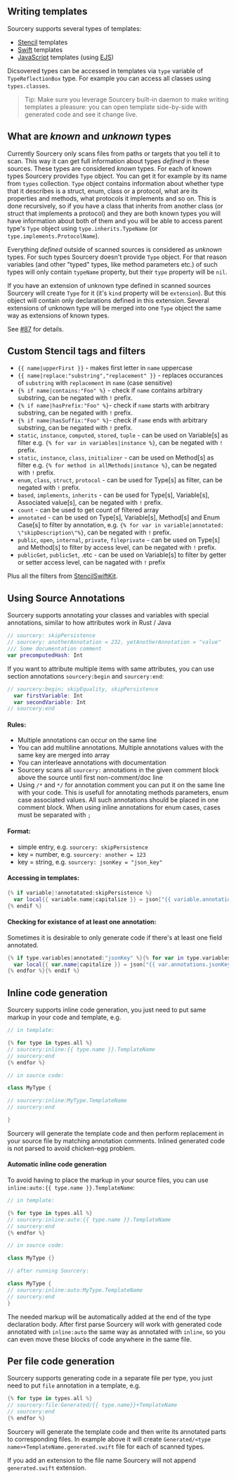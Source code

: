 ## Writing templates

Sourcery supports several types of templates:

- [Stencil](https://github.com/kylef/Stencil) templates
- [Swift](https://github.com/krzysztofzablocki/Sourcery/blob/master/SourceryTests/Stub/SwiftTemplates/Equality.swifttemplate) templates
- [JavaScript](https://github.com/krzysztofzablocki/Sourcery/blob/master/SourceryTests/Stub/JavaScriptTemplates/Equality.js) templates (using [EJS](http://ejs.co))

Dicsovered types can be accessed in templates via `type` variable of `TypeReflectionBox` type. For example you can access all classes using `types.classes`.

> Tip: Make sure you leverage Sourcery built-in daemon to make writing templates a pleasure:
you can open template side-by-side with generated code and see it change live.

## What are _known_ and _unknown_ types

Currently Sourcery only scans files from paths or targets that you tell it to scan. This way it can get full information about types _defined_ in these sources. These types are considered _known_ types. For each of known types Sourcery provides `Type` object. You can get it for example by its name from `types` collection. `Type` object contains information about whether type that it describes is a struct, enum, class or a protocol, what are its properties and methods, what protocols it implements and so on. This is done recursively, so if you have a class that inherits from another class (or struct that implements a protocol) and they are both known types you will have information about both of them and you will be able to access parent type's `Type` object using `type.inherits.TypeName` (or `type.implements.ProtocolName`).

Everything _defined_ outside of scanned sources is considered as _unknown_ types. For such types Sourcery doesn't provide `Type` object. For that reason variables (and other "typed" types, like method parameters etc.) of such types will only contain `typeName` property, but their `type` property will be `nil`.

If you have an extension of unknown type defined in scanned sources Sourcery will create `Type` for it (it's `kind` property will be `extension`). But this object will contain only declarations defined in this extension. Several extensions of unknown type will be merged into one `Type` object the same way as extensions of known types.

See [#87](https://github.com/krzysztofzablocki/Sourcery/issues/87) for details.

## Custom Stencil tags and filters

- `{{ name|upperFirst }}` - makes first letter in `name` uppercase
- `{{ name|replace:"substring","replacement" }}` - replaces occurances of `substring` with `replacement` in `name` (case sensitive)
- `{% if name|contains:"Foo" %}` - check if `name` contains arbitrary substring, can be negated with `!` prefix.
- `{% if name|hasPrefix:"Foo" %}`- check if `name` starts with arbitrary substring, can be negated with `!` prefix.
- `{% if name|hasSuffix:"Foo" %}`- check if `name` ends with arbitrary substring, can be negated with `!` prefix.
- `static`, `instance`, `computed`, `stored`, `tuple` - can be used on Variable[s] as filter e.g. `{% for var in variables|instance %}`, can be negated with `!` prefix.
- `static`, `instance`, `class`, `initializer` - can be used on Method[s] as filter e.g. `{% for method in allMethods|instance %}`, can be negated with `!` prefix.
- `enum`, `class`, `struct`, `protocol` - can be used for Type[s] as filter, can be negated with `!` prefix.
- `based`, `implements`, `inherits` - can be used for Type[s], Variable[s], Associated value[s], can be negated with `!` prefix.
- `count` - can be used to get count of filtered array
- `annotated` - can be used on Type[s], Variable[s], Method[s] and Enum Case[s] to filter by annotation, e.g. `{% for var in variable|annotated: \"skipDescription\"%}`, can be negated with `!` prefix.
- `public`, `open`, `internal`, `private`, `fileprivate` - can be used on Type[s] and Method[s] to filter by access level, can be negated with `!` prefix.
- `publicGet`, `publicSet`, .etc - can be used on Variable[s] to filter by getter or setter access level, can be nagated with `!` prefix

Plus all the filters from [StencilSwiftKit](https://github.com/SwiftGen/StencilSwiftKit).

## Using Source Annotations

Sourcery supports annotating your classes and variables with special annotations, similar to how attributes work in Rust / Java

```swift
// sourcery: skipPersistence
// sourcery: anotherAnnotation = 232, yetAnotherAnnotation = "value"
/// Some documentation comment
var precomputedHash: Int
```

If you want to attribute multiple items with same attributes, you can use section annotations `sourcery:begin` and `sourcery:end`:

```swift
// sourcery:begin: skipEquality, skipPersistence
  var firstVariable: Int
  var secondVariable: Int
// sourcery:end
```

#### Rules:

- Multiple annotations can occur on the same line
- You can add multiline annotations. Multiple annotations values with the same key are merged into array
- You can interleave annotations with documentation
- Sourcery scans all `sourcery:` annotations in the given comment block above the source until first non-comment/doc line
- Using `/*` and `*/` for annotation comment you can put it on the same line with your code. This is usefull for annotating methods parameters, enum case associated values. All such annotations should be placed in one comment block. When using inline annotations for enum cases, cases must be separated with `;`

#### Format:

- simple entry, e.g. `sourcery: skipPersistence`
- key = number, e.g. `sourcery: another = 123`
- key = string, e.g. `sourcery: jsonKey = "json_key"`

#### Accessing in templates:

```swift
{% if variable|!annotatated:skipPersistence %}
  var local{{ variable.name|capitalize }} = json["{{ variable.annotations.jsonKey }}"] as? {{ variable.typeName }}
{% endif %}
```

#### Checking for existance of at least one annotation:

Sometimes it is desirable to only generate code if there's at least one field annotated.

```swift
{% if type.variables|annotated:"jsonKey" %}{% for var in type.variables|instance|annotated:"jsonKey" %}
  var local{{ var.name|capitalize }} = json["{{ var.annotations.jsonKey }}"] as? {{ var.typeName }}
{% endfor %}{% endif %}
```

## Inline code generation

Sourcery supports inline code generation, you just need to put same markup in your code and template, e.g.

```swift
// in template:

{% for type in types.all %}
// sourcery:inline:{{ type.name }}.TemplateName
// sourcery:end
{% endfor %}

// in source code:

class MyType {

// sourcery:inline:MyType.TemplateName
// sourcery:end

}
```

Sourcery will generate the template code and then perform replacement in your source file by matching annotation comments. Inlined generated code is not parsed to avoid chicken-egg problem.

#### Automatic inline code generation

To avoid having to place the markup in your source files, you can use `inline:auto:{{ type.name }}.TemplateName`:

```swift
// in template:

{% for type in types.all %}
// sourcery:inline:auto:{{ type.name }}.TemplateName
// sourcery:end
{% endfor %}

// in source code:

class MyType {}

// after running Sourcery:

class MyType {
// sourcery:inline:auto:MyType.TemplateName
// sourcery:end
}
```

The needed markup will be automatically added at the end of the type declaration body. After first parse Sourcery will work with generated code annotated with `inline:auto` the same way as annotated with `inline`, so you can even move these blocks of code anywhere in the same file.

## Per file code generation

Sourcery supports generating code in a separate file per type, you just need to put `file` annotation in a template, e.g.

```swift
{% for type in types.all %}
// sourcery:file:Generated/{{ type.name}}+TemplateName
// sourcery:end
{% endfor %}
```

Sourcery will generate the template code and then write its annotated parts to corresponding files. In example above it will create `Generated/<type name>+TemplateName.generated.swift` file for each of scanned types.

If you add an extension to the file name Sourcery will not append `generated.swift` extension.
